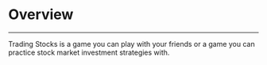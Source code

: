 <h1>Overview</h1>
<hr></hr>

Trading Stocks is a game you can play with your friends or a game you can practice stock market investment strategies with.
